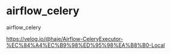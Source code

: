 # airflow_celery
airflow_celery

https://velog.io/@haje/Airflow-CeleryExecutor-%EC%84%A4%EC%B9%98%ED%95%98%EA%B8%B0-Local
